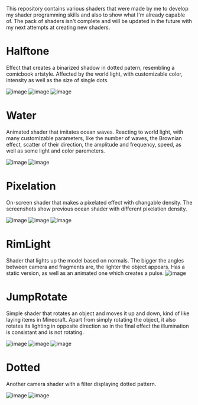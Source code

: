 This repository contains various shaders that were made by me to develop my shader programming skills and also to show what I'm already capable of. The pack of shaders isn't complete and will be updated in the future with my next attempts at creating new shaders.

# Halftone
Effect that creates a binarized shadow in dotted patern, resembling a comicbook artstyle. Affected by the world light, with customizable color, intensity as well as the size of single dots.

![image](https://github.com/BChochol/Unity3D-Shaders-Showcase/assets/57318832/f1603cbe-6a77-4fbe-8f5f-9f6e5913e817)
![image](https://github.com/BChochol/Unity3D-Shaders-Showcase/assets/57318832/05d18a5a-f8e1-4c0d-ac1c-e84a995cac7d)
![image](https://github.com/BChochol/Unity3D-Shaders-Showcase/assets/57318832/3f3c2f7d-c63b-4cf7-b40d-7a131d06eef9)

# Water
Animated shader that imitates ocean waves. Reacting to world light, with many customizable parameters, like the number of waves, the Brownian effect, scatter of their direction, the amplitude and frequency, speed, as well as some light and color paremeters.

![image](https://github.com/BChochol/Unity3D-Shaders-Showcase/assets/57318832/57a1c3f1-2150-45dc-8919-bad9d03f73aa)
![image](https://github.com/BChochol/Unity3D-Shaders-Showcase/assets/57318832/2b11f682-3fdc-4cff-b00a-b774f76dc9d2)


# Pixelation

On-screen shader that makes a pixelated effect with changable density. The screenshots show previous ocean shader with different pixelation density.

![image](https://github.com/BChochol/Unity3D-Shaders-Showcase/assets/57318832/1d65f750-683b-4189-9423-33dcc217d773)
![image](https://github.com/BChochol/Unity3D-Shaders-Showcase/assets/57318832/72ee2668-6319-4a36-b7de-eb4f8b92d4a0)
![image](https://github.com/BChochol/Unity3D-Shaders-Showcase/assets/57318832/81eba01b-f787-4c8c-9b49-31a285e85bef)

# RimLight

Shader that lights up the model based on normals. The bigger the angles between camera and fragments are, the lighter the object appears. Has a static version, as well as an animated one which creates a pulse.
![image](https://github.com/BChochol/Unity3D-Shaders-Showcase/assets/57318832/9adc76d5-ee01-497e-9a19-e05117ad9070)

# JumpRotate

Simple shader that rotates an object and moves it up and down, kind of like laying items in Minecraft. Apart from simply rotating the object, it also rotates its lighting in opposite direction so in the final effect the illumination is consistant and is not rotating.

![image](https://github.com/BChochol/Unity3D-Shaders-Showcase/assets/57318832/54e9447a-4305-4e5d-978d-475a7a99c4ee)
![image](https://github.com/BChochol/Unity3D-Shaders-Showcase/assets/57318832/276b00ff-06d7-406c-8d56-42973324454e)
![image](https://github.com/BChochol/Unity3D-Shaders-Showcase/assets/57318832/94d72189-0882-4a2e-9db0-a437ee9d6501)

# Dotted

Another camera shader with a filter displaying dotted pattern. 

![image](https://github.com/BChochol/Unity3D-Shaders-Showcase/assets/57318832/233b2f1c-21cc-4b13-a9ab-cb881a98c9fe)
![image](https://github.com/BChochol/Unity3D-Shaders-Showcase/assets/57318832/b413b447-92cb-4894-8f76-6fb3933aae21)


